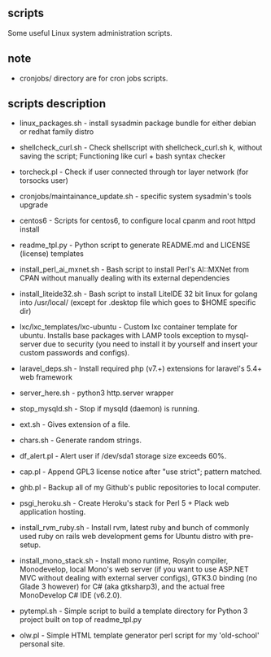 scripts
---
Some useful Linux system administration scripts.

note
---
* cronjobs/ directory are for cron jobs scripts.

scripts description
---
* linux_packages.sh - install sysadmin package bundle for either debian or redhat family distro

* shellcheck_curl.sh - Check shellscript with shellcheck_curl.sh
k, without saving the script; Functioning like curl + bash syntax checker

* torcheck.pl -  Check if user connected through tor layer network (for torsocks user)

* cronjobs/maintainance_update.sh - specific system sysadmin's tools upgrade

* centos6 - Scripts for centos6, to configure local cpanm and root httpd install

* readme_tpl.py - Python script to generate README.md and LICENSE (license) templates

* install_perl_ai_mxnet.sh - Bash script to install Perl's AI::MXNet from CPAN without manually dealing with its external dependencies

* install_liteide32.sh - Bash script to install LiteIDE 32 bit linux for golang into /usr/local/ (except for .desktop file which goes to $HOME specific dir)

* lxc/lxc_templates/lxc-ubuntu - Custom lxc container template for ubuntu. Installs base packages with LAMP tools exception to mysql-server due to security (you need to install it by yourself and insert your custom passwords and configs).

* laravel_deps.sh - Install required php (v7.+) extensions for laravel's 5.4+ web framework

* server_here.sh - python3 http.server wrapper

* stop_mysqld.sh - Stop if mysqld (daemon) is running.

* ext.sh - Gives extension of a file.

* chars.sh - Generate random strings.

* df_alert.pl - Alert user if /dev/sda1 storage size exceeds 60%.

* cap.pl - Append GPL3 license notice after "use strict"; pattern matched.

* ghb.pl - Backup all of my Github's public repositories to local computer.

* psgi_heroku.sh - Create Heroku's stack for Perl 5 + Plack web application hosting.

* install_rvm_ruby.sh - Install rvm, latest ruby and bunch of commonly used ruby on rails web development gems for Ubuntu distro with pre-setup.

* install_mono_stack.sh - Install mono runtime, Rosyln compiler, Monodevelop, local Mono's web server (if you want to use ASP.NET MVC without dealing with external server configs), GTK3.0 binding (no Glade 3 however) for C# (aka gtksharp3), and the actual free MonoDevelop C# IDE (v6.2.0).

* pytempl.sh - Simple script to build a template directory for Python 3 project built on top of readme_tpl.py

* olw.pl - Simple HTML template generator perl script for my 'old-school' personal site.
